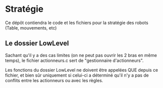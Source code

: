 # Stratégie
Ce dépôt contiendra le code et les fichiers pour la stratégie des robots
(Table, mouvements, etc)

## Le dossier LowLevel
Sachant qu'il y a des cas limites (on ne peut pas ouvrir les 2 bras en même
temps), le fichier actionneurs.c sert de "gestionnaire d'actionneurs".

Les fonctions du dossier LowLevel ne doivent être appelées QUE depuis ce
fichier, et bien sûr uniquement si celui-ci a déterminé qu'il n'y a pas de
conflits entre les actionneurs ou avec les règles.
